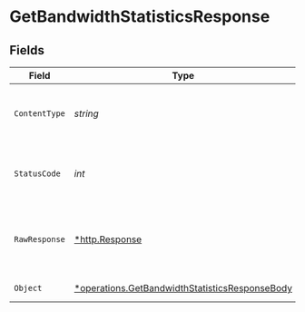 # GetBandwidthStatisticsResponse


## Fields

| Field                                                                                                           | Type                                                                                                            | Required                                                                                                        | Description                                                                                                     |
| --------------------------------------------------------------------------------------------------------------- | --------------------------------------------------------------------------------------------------------------- | --------------------------------------------------------------------------------------------------------------- | --------------------------------------------------------------------------------------------------------------- |
| `ContentType`                                                                                                   | *string*                                                                                                        | :heavy_check_mark:                                                                                              | HTTP response content type for this operation                                                                   |
| `StatusCode`                                                                                                    | *int*                                                                                                           | :heavy_check_mark:                                                                                              | HTTP response status code for this operation                                                                    |
| `RawResponse`                                                                                                   | [*http.Response](https://pkg.go.dev/net/http#Response)                                                          | :heavy_check_mark:                                                                                              | Raw HTTP response; suitable for custom response parsing                                                         |
| `Object`                                                                                                        | [*operations.GetBandwidthStatisticsResponseBody](../../models/operations/getbandwidthstatisticsresponsebody.md) | :heavy_minus_sign:                                                                                              | Bandwidth Statistics                                                                                            |